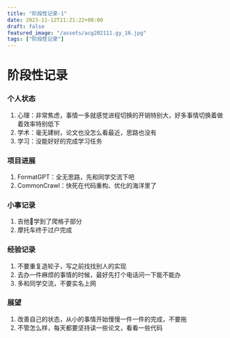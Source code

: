 ```yaml
---
title: "阶段性记录-1"
date: 2023-11-12T21:21:22+08:00
draft: false
featured_image: "/assets/acg202111.gy_16.jpg"
tags: ["阶段性记录"]
---
```

# 阶段性记录
### 个人状态

1. 心理：非常焦虑，事情一多就感觉进程切换的开销特别大，好多事情切换着做着效率特别低下
2. 学术：毫无建树，论文也没怎么看最近，思路也没有
3. 学习：没能好好的完成学习任务



### 项目进展

1. FormatGPT：全无思路，先和同学交流下吧
2. CommonCrawl：快死在代码重构、优化的海洋里了



### 小事记录

1. 吉他🎸学到了爬格子部分
2. 摩托车终于过户完成



### 经验记录

1. 不要重复造轮子，写之前找找别人的实现
2. 去办一件麻烦的事情的时候，最好先打个电话问一下能不能办
3. 多和同学交流，不要实名上网



### 展望

1. 改善自己的状态，从小的事情开始慢慢一件一件的完成，不要拖
2. 不管怎么样，每天都要坚持读一些论文，看看一些代码
